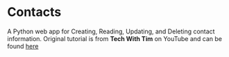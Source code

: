 # Contacts
A Python web app for Creating, Reading, Updating, and Deleting contact information. Original tutorial is from **Tech With Tim** on YouTube and can be found [here](https://youtu.be/PppslXOR7TA?si=MNRdBVwcy7Th_eCN)
